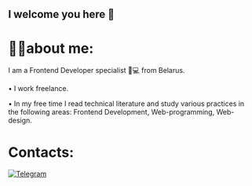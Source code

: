 ## I welcome you here 👋
# 👩‍💻about me: 
I am a Frontend Developer specialist 🍋💻 from Belarus.

• I work freelance.

• In my free time I read technical literature and study various practices in the following areas: Frontend Development, Web-programming, Web-design.

# Contacts: 
[![Telegram](https://img.shields.io/badge/Telegram-2CA5E0?style=for-the-badge&logo=telegram&logoColor=white)](https://t.me/katyaleinik)
<!--
**AleinikK666/AleinikK666** is a ✨ _special_ ✨ repository because its `README.md` (this file) appears on your GitHub profile.

Here are some ideas to get you started:

- 🔭 I’m currently working on ...
- 🌱 I’m currently learning ...
- 👯 I’m looking to collaborate on ...
- 🤔 I’m looking for help with ...
- 💬 Ask me about ...
- 📫 How to reach me: ...
- 😄 Pronouns: ...
- ⚡ Fun fact: ...
-->
